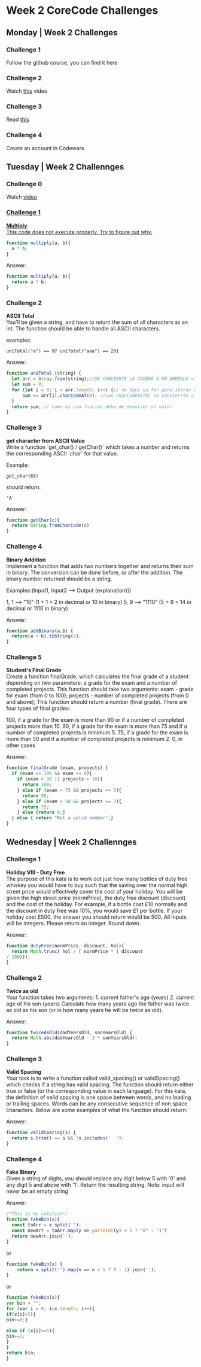 <h1>Week 2 CoreCode Challenges</h1>

<h2>Monday | Week 2 Challenges</h2>

<h3>Challenge 1</h3>
Follow the github course, you can find it here
<h3>Challenge 2</h3>
Watch <a href="https://www.youtube.com/watch?v=A37-3lflh8I" target="_blank">this</a> video
<h3>Challenge 3</h3>
Read <a href="https://developer.mozilla.org/en-US/docs/Learn/JavaScript/First_steps/Math" target="_blank">this</a>
<h3>Challenge 4</h3>
Create an account in Codewars

<h2>Tuesday | Week 2 Challennges</2>

<h3>Challenge 0</h3>
Watch <a href="https://www.youtube.com/watch?v=cEBkvm0-rg0" target="_blank"> video


<h3>Challenge 1</h3>
<strong>Multiply</strong><br>
This code does not execute properly. Try to figure out why.

```Javascript
function multiply(a, b){
  a * b;
}
```
	
Answer:
```Javascript
function multiply(a, b){
  return a * b;
}
```

<h3>Challenge 2</h3>
<strong>ASCII Total</strong><br>
You'll be given a string, and have to return the sum of all characters as an int. The function should be able to handle all ASCII characters.

examples:
```
uniTotal("a") == 97 uniTotal("aaa") == 291
```
Answer:
```Javascript
function uniTotal (string) {
  let arr = Array.from(string);//SE CONVIERTE LA CADENA A UN ARREGLO => [a,a,a]
  let sum = 0;
  for (let i = 0; i < arr.length; i++) {// se hace un for para iterar el arreglo
	  sum += arr[i].charCodeAt(0); //con charCodeAt(0) se convierrte al numero ascii y se va sumando
  }
  return sum; // como es una funcion debe de devolver un valor 
}
```

<h3>Challenge 3</h3>
<strong>get character from ASCII Value</strong><br>
Write a function `get_char() / getChar()` which takes a number and returns the corresponding ASCII `char` for that value.

Example:

`get_char(65)`

should return:

`'A'`

Answer:
```Javascript
function getChar(c){
  return String.fromCharCode(c)
}
```

<h3>Challenge 4</h3>
<strong>Binary Addition</strong><br>
Implement a function that adds two numbers together and returns their sum in binary. The conversion can be done before, or after the addition. The binary number returned should be a string.

Examples:(Input1, Input2 --> Output (explanation)))

1, 1 --> "10" (1 + 1 = 2 in decimal or 10 in binary)
5, 9 --> "1110" (5 + 9 = 14 in decimal or 1110 in binary)

Answer:
```Javascript
function addBinary(a,b) {
  return(a + b).toString(2);
}
```

<h3>Challenge 5</h3>
<strong>Student's Final Grade</strong><br>
Create a function finalGrade, which calculates the final grade of a student depending on two parameters: a grade for the exam and a number of completed projects. This function should take two arguments: exam - grade for exam (from 0 to 100); projects - number of completed projects (from 0 and above); This function should return a number (final grade). There are four types of final grades:

100, if a grade for the exam is more than 90 or if a number of completed projects more than 10.
90, if a grade for the exam is more than 75 and if a number of completed projects is minimum 5.
75, if a grade for the exam is more than 50 and if a number of completed projects is minimum 2.
0, in other cases

Answer:
```Javascript
function finalGrade (exam, projects) {
  if (exam <= 100 && exam >= 0){
    if (exam > 90 || projects > 10){
      return 100;
    } else if (exam > 75 && projects >= 5){
      return 90;
    } else if (exam > 50 && projects >= 2){
      return 75;
    } else {return 0;}
  } else { return "Not a valid number";}
}
```

<h2>Wednesday | Week 2 Challennges</2>

<h3>Challenge 1</h3>
<strong>Holiday VIII - Duty Free</strong><br>
The purpose of this kata is to work out just how many bottles of duty free whiskey you would have to buy such that the saving over the normal high street price would effectively cover the cost of your holiday. You will be given the high street price (normPrice), the duty free discount (discount) and the cost of the holiday. For example, if a bottle cost £10 normally and the discount in duty free was 10%, you would save £1 per bottle. If your holiday cost £500, the answer you should return would be 500. All inputs will be integers. Please return an integer. Round down.

Answer:
```Javascript
function dutyFree(normPrice, discount, hol){
  return Math.trunc( hol / ( normPrice * ( discount
/ 100)));
}
```
<h3>Challenge 2</h3>
<strong>Twice as old</strong><br>
Your function takes two arguments:
1. current father's age (years)
2. current age of his son (years)
Сalculate how many years ago the father was twice as old as his son (or in how many years he will be twice as old).

Answer:
```Javascript
function twiceAsOld(dadYearsOld, sonYearsOld) {
  return Math.abs(dadYearsOld - 2 * sonYearsOld);
}
```
<h3>Challenge 3</h3>
<strong>Valid Spacing</strong><br>
Your task is to write a function called valid_spacing() or validSpacing() which checks if a string has valid spacing. The function should return either true or false (or the corresponding value in each language). For this kata, the definition of valid spacing is one space between words, and no leading or trailing spaces. Words can be any consecutive sequence of non space characters. Below are some examples of what the function should return:

Answer:
```Javascript
function validSpacing(s) {
  return s.trim() == s && !s.includes('  ');
}
```

<h3>Challenge 4</h3>
<strong>Fake Binary</strong><br>
Given a string of digits, you should replace any digit below 5 with '0' and any digit 5 and above with '1'. Return the resulting string. Note: input will never be an empty string

Answer:
```Javascript
/*This is my solution*/
function fakeBin(x){
  const toArr = x.split('');
  const newArr = toArr.map(y => parseInt(y) < 5 ? "0" : "1")
  return newArr.join('');
}
```
or
```Javascript
function fakeBin(x) {
    return x.split('').map(n => n < 5 ? 0 : 1).join('');
}
```
or
```Javascript
function fakeBin(x){
var bin = "";
for (var i = 0; i<x.length; i++){
if(x[i]<5){
bin+=0;}

else if (x[i]>=5){
bin+=1;
}
}
return bin;
}
```
